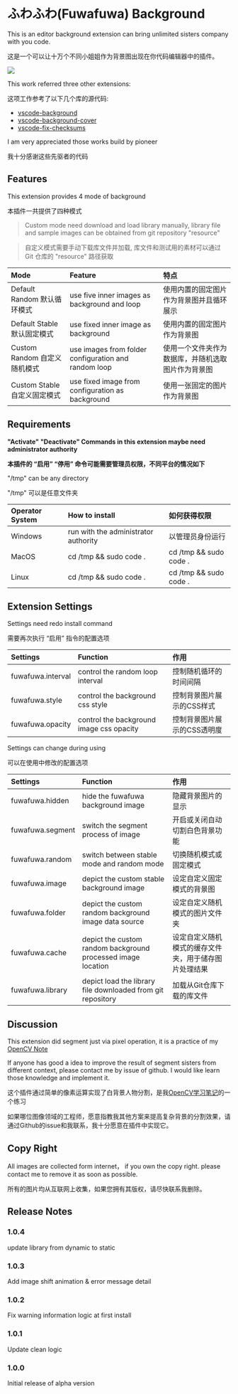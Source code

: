 # ふわふわ(Fuwafuwa) Background

This is an editor background extension can bring unlimited sisters company with you code.

这是一个可以让十万个不同小姐姐作为背景图出现在你代码编辑器中的插件。

![](https://github.com/AlanLi7991/fuwafuwa-background/blob/master/resource/gif/sample.gif?raw=true)

This work referred three other extensions:

这项工作参考了以下几个库的源代码:

* [vscode-background](https://github.com/shalldie/vscode-background)
* [vscode-background-cover](https://github.com/vscode-extension/vscode-background-cover)
* [vscode-fix-checksums](https://github.com/lehni/vscode-fix-checksums)

I am very appreciated those works build by pioneer

我十分感谢这些先驱者的代码

## Features

This extension provides 4 mode of background

本插件一共提供了四种模式

> Custom mode need download and load library manually, library file and sample images can be obtained from git repository "resource"

> 自定义模式需要手动下载库文件并加载, 库文件和测试用的素材可以通过 Git 仓库的 "resource" 路径获取

| Mode    | Feature    | 特点 |
| :------------ | :------------ | :------------ |
| Default Random 默认循环模式 | use five inner images as background and loop | 使用内置的固定图片作为背景图并且循环展示 |
| Default Stable 默认固定模式 | use fixed inner image as background | 使用内置的固定图片作为背景图 |
| Custom Random 自定义随机模式 | use images from folder configuration and random loop | 使用一个文件夹作为数据库，并随机选取图片作为背景图 |
| Custom Stable 自定义固定模式 | use fixed image from configuration as background | 使用一张固定的图片作为背景图 |


## Requirements

**"Activate" "Deactivate" Commands in this extension maybe need administrator authority**

**本插件的 “启用” “停用” 命令可能需要管理员权限，不同平台的情况如下**

"/tmp" can be any directory

"/tmp" 可以是任意文件夹

| Operator System    | How to install   | 如何获得权限   |
| :------------ | :------------ | :------------ |
| Windows   | run with the administrator authority | 以管理员身份运行 |
| MacOS     | cd /tmp && sudo code .  | cd /tmp && sudo code .    |
| Linux     | cd /tmp && sudo code .  | cd /tmp && sudo code .    |

## Extension Settings

Settings need redo install command

需要再次执行 “启用” 指令的配置选项

| Settings    |  Function   |  作用   |
| :------------ | :------------ | :------------ |
| fuwafuwa.interval | control the random loop interval | 控制随机循环的时间间隔 |
| fuwafuwa.style    | control the background css style | 控制背景图片展示的CSS样式 |
| fuwafuwa.opacity  | control the background image css opacity | 控制背景图片展示的CSS透明度 |

Settings can change during using

可以在使用中修改的配置选项

| Settings    |  Function   |  作用   |
| :------------ | :------------ | :------------ |
| fuwafuwa.hidden   | hide the fuwafuwa background image          | 隐藏背景图片的显示 |
| fuwafuwa.segment  | switch the segment process of image         | 开启或关闭自动切割白色背景功能 |
| fuwafuwa.random   | switch between stable mode and random mode  | 切换随机模式或固定模式    |
| fuwafuwa.image    | depict the custom stable background image   | 设定自定义固定模式的背景图 |
| fuwafuwa.folder   | depict the custom random background image data source | 设定自定义随机模式的图片文件夹 |
| fuwafuwa.cache    | depict the custom random background processed image location | 设定自定义随机模式的缓存文件夹，用于储存图片处理结果 |
| fuwafuwa.library  | depict load the library file downloaded from git repository | 加载从Git仓库下载的库文件 |

## Discussion

This extension did segment just via pixel operation, it is a practice of my [OpenCV Note](https://github.com/AlanLi7991/opencv-turtorial-notes)

If anyone has good a idea to improve the result of segment sisters from different context, please contact me by issue of github. I would like learn those knowledge and implement it.

这个插件通过简单的像素运算实现了白背景人物分割，是我[OpenCV学习笔记](https://github.com/AlanLi7991/opencv-turtorial-notes)的一个练习

如果哪位图像领域的工程师，愿意指教我其他方案来提高复杂背景的分割效果，请通过Github的issue和我联系，我十分愿意在插件中实现它。

## Copy Right

All images are collected form internet， if you own the copy right. please contact me to remove it as soon as possible.

所有的图片均从互联网上收集，如果您拥有其版权，请尽快联系我删除。

## Release Notes

### 1.0.4

update library from dynamic to static

### 1.0.3

Add image shift animation & error message detail

### 1.0.2

Fix warning information logic at first install

### 1.0.1

Update clean logic

### 1.0.0

Initial release of alpha version
